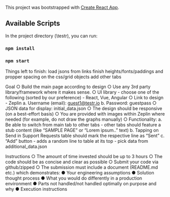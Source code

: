 This project was bootstrapped with [Create React App](https://github.com/facebook/create-react-app).

## Available Scripts

In the project directory (\testr), you can run:
### `npm install`
### `npm start`


Things left to finish:
load jsons from links
finish heights/fonts/paddings and propper spacing on the css/grid objects
add other tabs







Goal
○ Build the main page according to design
○ Use any 3rd party library/framework where it makes sense.
○ UI library - choose one of the following (sorted by our preference) - React, Vue, Angular
○ Link to design - Zeplin
a. Username (email): guest1@testr.io
b. Password: guestpass
○ JSON data for display: initial_data.json
○ The design should be responsive (on a best-effort basis)
○ You are provided with images within Zeplin where needed (for example, do not draw the
graphs manually)
○ Functionality:
a. Be able to switch from main tab to other tabs - other tabs should feature a stub
content (like “SAMPLE PAGE” or “Lorem ipsum..” text)
b. Tapping on Send in Support Requests table should mark the respective line as
“Sent”
c. “Add” button - adds a random line to table at its top - pick data from
additional_data.json

Instructions
○ The amount of time invested should be up to 3 hours
○ The code should be as concise and clear as possible
○ Submit your code via github/zipped
○ The submission must include a document (README.md etc.) which demonstrates:
● Your engineering assumptions
● Solution thought process
● What you would do differently in a production environment
● Parts not handled/not handled optimally on purpose and why
● Execution instructions
